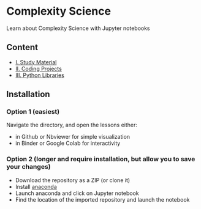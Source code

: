 # Complexity Science

Learn about Complexity Science with Jupyter notebooks

## Content

- [I. Study Material](./01_Study-Material)
- [II. Coding Projects](./02_Coding-Projects)
- [III. Python Libraries](./03_Python-Libraries)

## Installation

### Option 1 (easiest)

Navigate the directory, and open the lessons either:
- in Github or Nbviewer for simple visualization
- in Binder or Google Colab for interactivity

### Option 2 (longer and require installation, but allow you to save your changes)

- Download the repository as a ZIP (or clone it)
- Install [anaconda](https://www.anaconda.com/products/individual)
- Launch anaconda and click on Jupyter notebook
- Find the location of the imported repository and launch the notebook